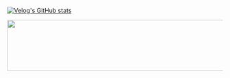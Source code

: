 [![Velog's GitHub stats](https://velog-readme-stats.vercel.app/api?name=hyunjong96)]([https://hyunjong96.tistory.com/](https://hyunjong96.tistory.com/category/%ED%94%84%EB%A1%9C%EC%A0%9D%ED%8A%B8))


<a href="https://github.com/devxb/gitanimals">
  <img
    src="https://render.gitanimals.org/lines/hyunjong-96"
    width="600"
    height="120"
  />
</a>
  

<!--
**hyunjong-96/hyunjong-96** is a ✨ _special_ ✨ repository because its `README.md` (this file) appears on your GitHub profile.

Here are some ideas to get you started:

- 🔭 I’m currently working on ...
- 🌱 I’m currently learning ...
- 👯 I’m looking to collaborate on ...
- 🤔 I’m looking for help with ...
- 💬 Ask me about ...
- 📫 How to reach me: ...
- 😄 Pronouns: ...
- ⚡ Fun fact: ...
-->
